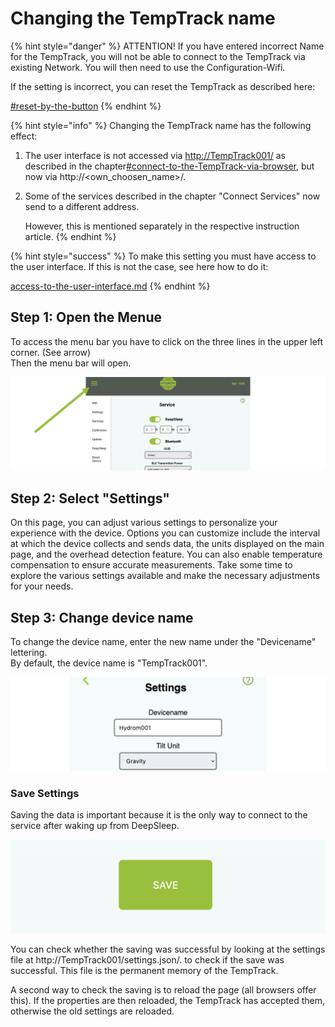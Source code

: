# Changing the TempTrack name



{% hint style="danger" %}
ATTENTION! If you have entered incorrect Name for the TempTrack, you will not be able to connect to the TempTrack via existing Network. You will then need to use the Configuration-Wifi.

If the setting is incorrect, you can reset the TempTrack as described here:

[#reset-by-the-button](factory-reset.md#reset-by-the-button "mention")
{% endhint %}

{% hint style="info" %}
Changing the TempTrack name has the following effect:

1. The user interface is not accessed via [http://TempTrack001/](http://TempTrack001) as described in the chapter[#connect-to-the-TempTrack-via-browser](access-to-the-user-interface.md#connect-to-the-TempTrack-via-browser "mention"), but now via http://\<own\_choosen\_name>/.
2.  Some of the services described in the chapter "Connect Services" now send to a different address.

    However, this is mentioned separately in the respective instruction article.
{% endhint %}

{% hint style="success" %}
To make this setting you must have access to the user interface. If this is not the case, see here how to do it:

[access-to-the-user-interface.md](access-to-the-user-interface.md "mention")
{% endhint %}

## Step 1: Open the Menue

To access the menu bar you have to click on the three lines in the upper left corner. (See arrow)\
Then the menu bar will open.

![access the menu bar by clicking the three lines in the upper left corner](.gitbook/assets/Folie4.png)

## Step 2: Select "Settings"

On this page, you can adjust various settings to personalize your experience with the device. Options you can customize include the interval at which the device collects and sends data, the units displayed on the main page, and the overhead detection feature. You can also enable temperature compensation to ensure accurate measurements. Take some time to explore the various settings available and make the necessary adjustments for your needs.

## Step 3: Change device name

To change the device name, enter the new name under the "Devicename" lettering.\
By default, the device name is "TempTrack001".

![Changing the device name of the TempTracketer](.gitbook/assets/Folie15.png)

### Save Settings

Saving the data is important because it is the only way to connect to the service after waking up from DeepSleep.

![Pressing the "save" button saves the settings.](.gitbook/assets/Folie5.png)

You can check whether the saving was successful by looking at the settings file at http://TempTrack001/settings.json/. to check if the save was successful. This file is the permanent memory of the TempTrack.

A second way to check the saving is to reload the page (all browsers offer this). If the properties are then reloaded, the TempTrack has accepted them, otherwise the old settings are reloaded.
